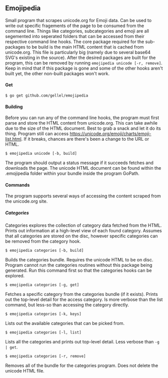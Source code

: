 ## Emojipedia

Small program that scrapes unicode.org for Emoji data. Can be used to write out specific fragements of the page to be consumed from the command line. Things like categories, subcategories and emoji are all segemented into seperated folders that can be accessed from their respective command line hooks. The core package required for the sub-packages to be build is the main HTML content that is cached from unicode.org. This file is particularly big (namely due to several base64 SVG's existing in the source). After the desired packages are built for the program, this can be removed by running `emojipedia unicode [-r, remove]`. Keep in mind that if this package is gone and some of the other hooks aren't built yet, the other non-built packages won't work.

#### Get

`$ go get github.com/gellel/emojipedia`

#### Building

Before you can run any of the command line hooks, the program must first parse and store the HTML content from unicode.org. This can take awhile due to the size of the HTML document. Best to grab a snack and let it do its thing. Program still can access https://unicode.org/emoji/charts/emoji-list.html. If it breaks, chances are there's been a change to the URL or HTML.

`$ emojipedia unicode [-b, build]`

The program should output a status message if it succeeds fetches and downloads the page. The unicode HTML document can be found within the .emojipedia folder within your bundle inside the program GoPath. 

#### Commands
The program supports several ways of accessing the content scraped from the unicode.org site. 

##### Categories
Categories explores the collection of category data fetched from the HTML. Prints out information at a high-level view of each found category. Assumes that all categories are stored on the disc, however specific categories can be removed from the category hook.
 
```$ emojipedia categories [-b, build]```

Builds the categories bundle. Requires the unicode HTML to be on disc. Program cannot run the categories routines without this package being generated. Run this command first so that the categories hooks can be explored.

```$ emojipedia categories [-g, get]```

Fetches a specific category from the categories bundle (if it exists). Prints out the top-level detail for the access category. Is more verbose than the list command, but less-so than accessing the category directly. 

```$ emojipedia categories [-k, keys]```

Lists out the available categories that can be picked from.

```$ emojipedia categories [-l, list]```

Lists all the categories and prints out top-level detail. Less verbose than `-g | get`.

```$ emojipedia categories [-r, remove]```

Removes all of the bundle for the categories program. Does not delete the unicode HTML file.
